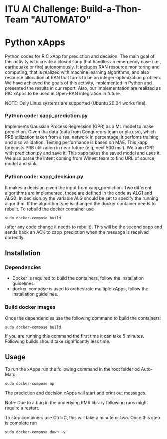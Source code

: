 # ITU AI Challenge: Build-a-Thon-     Team "AUTOMATO"

# Python xApps
Python codes  for RIC xApp for prediction and decision. The main goal of this activity is to create a closed-loop that handles an emergency case (i.e., earthquake or fire) autonomously. It includes RAN resource monitoring and computing, that is realized with machine learning algorithms, and also resource allocation at RAN that turns to be an integer-optimization problem. We have achieved the goals of this activity, implemented in Python and presented the results in our report. Also, our implementation are realized as RIC xApps to be used in Open-RAN integration in future. 

NOTE: Only Linux systems are supported (Ubuntu 20.04 works fine).

### Python code: xapp_prediction.py 

Implements Gaussian Process Regression (GPR) as a ML model to make prediction. Given tha data (data from Conqureors team or pla.csv), which PRB utilization taken from a real network in percentage, it perfoms training and also validation. Testing performance is based on MAE. This xapp forecasts PRB utilization in near future (e.g, next 500 ms.). We train GPR with prediction.py and save it. This xapp takes the saved model and uses it. We also parse the intent coming from Winest team to find URL of source, model and sink.

### Python code: xapp_decision.py 

It makes a decision given the input from xapp_prediction. Two different algorithms are implemented, these are defined in the code as ALG1 and ALG2. In decision.py the variable ALG should be set to specify the running algorithm. If the algorithm type is changed the docker container needs to rebuilt. To rebuild the docker container use
```
sudo docker-compose build
```
(after any code change it needs to rebuilt). This will be the second xapp and sends back an ACK to xapp_prediction when the message is received correctly. 

## Installation

### Dependencies
- Docker is required to build the containers, follow the installation guidelines.
- docker-compose is used to orchestrate multiple xApps, follow the installation guidelines.

### Build docker images
Once the dependencies use the following command to build the containers:
```
sudo docker-compose build
```
If you are running this command the first time it can take 5 minutes. Following builds should take significantly less time.

## Usage
To run the xApps run the following command in the root folder od Auto-Mato:
```
sudo docker-compose up
```
The prediction and decision xApps will start and print out messages.

Note: Due to a bug in the underlying RMR library following runs might require a restart.

To stop containers use Ctrl+C, this will take a minute or two. Once this step is complete run
```
sudo docker-compose down -v
```

